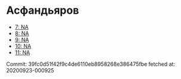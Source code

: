 # Асфандьяров
- [7: NA](7.md)
- [8: NA](8.md)
- [9: NA](9.md)
- [10: NA](10.md)
- [11: NA](11.md)

Commit: 39fc0d51f42f9c4de6110eb8958268e386475fbe
 fetched at: 20200923-000925
